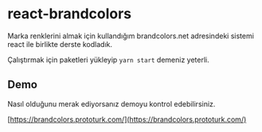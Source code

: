 # react-brandcolors

Marka renklerini almak için kullandığım brandcolors.net adresindeki sistemi react ile birlikte derste kodladık.

Çalıştırmak için paketleri yükleyip `yarn start` demeniz yeterli.

## Demo

Nasıl olduğunu merak ediyorsanız demoyu kontrol edebilirsiniz.

[https://brandcolors.prototurk.com/](https://brandcolors.prototurk.com/)
